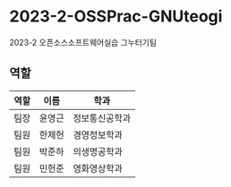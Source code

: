 # 2023-2-OSSPrac-GNUteogi
2023-2 오픈소스소프트웨어실습 그누터기팀



## 역할
| 역할 | 이름  | 학과 |
|---- | ---- | --------- |
| 팀장 | 윤영근 | 정보통신공학과 |
| 팀원 | 한제헌 | 경영정보학과 |
| 팀원 | 박준하 | 의생명공학과 |
| 팀원 | 민헌준 | 영화영상학과 |
